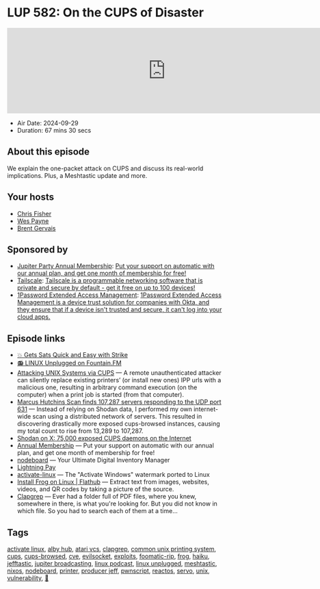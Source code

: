 # LUP 582: On the CUPS of Disaster

<iframe src="https://player.fireside.fm/v2/RUkczH-V+AYaYrW9w?theme=dark" width="740" height="200" frameborder="0" scrolling="no"></iframe>

* Air Date: 2024-09-29
* Duration: 67 mins 30 secs

## About this episode

We explain the one-packet attack on CUPS and discuss its real-world implications. Plus, a Meshtastic update and more.

## Your hosts
* [Chris Fisher](https://linuxunplugged.com/hosts/chrislas)
* [Wes Payne](https://linuxunplugged.com/hosts/wes)
* [Brent Gervais](https://linuxunplugged.com/hosts/brent)

## Sponsored by

  * [Jupiter Party Annual Membership](https://jupitersignal.memberful.com/checkout?plan=117630r): [Put your support on automatic with our annual plan, and get one month of membership for free!](https://jupitersignal.memberful.com/checkout?plan=117630r)
  * [Tailscale](http://tailscale.com/linuxunplugged): [Tailscale is a programmable networking software that is private and secure by default - get it free on up to 100 devices!](http://tailscale.com/linuxunplugged)
  * [1Password Extended Access Management](https://1password.com/unplugged): [1Password Extended Access Management is a device trust solution for companies with Okta, and they ensure that if a device isn't trusted and secure, it can't log into your cloud apps.](https://1password.com/unplugged)



## Episode links

  * [💥 Gets Sats Quick and Easy with Strike](https://strike.me/ "💥 Gets Sats Quick and Easy with Strike")
  * [📻 LINUX Unplugged on Fountain.FM](https://www.fountain.fm/show/dWiuBeqpDSM86AwXRXov "📻 LINUX Unplugged  on Fountain.FM")
  * [Attacking UNIX Systems via CUPS](https://www.evilsocket.net/2024/09/26/Attacking-UNIX-systems-via-CUPS-Part-I/ "Attacking UNIX Systems via CUPS") — A remote unauthenticated attacker can silently replace existing printers’ (or install new ones) IPP urls with a malicious one, resulting in arbitrary command execution (on the computer) when a print job is started (from that computer).
  * [Marcus Hutchins Scan finds 107,287 servers responding to the UDP port 631](https://x.com/cyb3rops/status/1840276733682974906 "Marcus Hutchins Scan finds 107,287 servers responding to the UDP port 631") — Instead of relying on Shodan data, I performed my own internet-wide scan using a distributed network of servers. This resulted in discovering drastically more exposed cups-browsed instances, causing my total count to rise from 13,289 to 107,287.
  * [Shodan on X: 75,000 exposed CUPS daemons on the Internet](https://x.com/shodanhq/status/1839418045757845925 "Shodan on X: 75,000 exposed CUPS daemons on the Internet")
  * [Annual Membership](https://jupitersignal.memberful.com/checkout?plan=117630 "Annual Membership") — Put your support on automatic with our annual plan, and get one month of membership for free!
  * [nodeboard](https://nodeboard.io/ "nodeboard") — Your Ultimate Digital Inventory Manager
  * [Lightning Pay](https://app.lightningpay.nz/ "Lightning Pay")
  * [activate-linux](https://github.com/MrGlockenspiel/activate-linux "activate-linux") — The "Activate Windows" watermark ported to Linux
  * [Install Frog on Linux | Flathub](https://flathub.org/apps/com.github.tenderowl.frog "Install Frog on Linux | Flathub") — Extract text from images, websites, videos, and QR codes by taking a picture of the source.
  * [Clapgrep](https://flathub.org/apps/de.leopoldluley.Clapgrep "Clapgrep") — Ever had a folder full of PDF files, where you knew, somewhere in there, is what you're looking for. But you did not know in which file. So you had to search each of them at a time...



## Tags

[activate linux](https://linuxunplugged.com/tags/activate%20linux), [alby hub](https://linuxunplugged.com/tags/alby%20hub), [atari vcs](https://linuxunplugged.com/tags/atari%20vcs), [clapgrep](https://linuxunplugged.com/tags/clapgrep), [common unix printing system](https://linuxunplugged.com/tags/common%20unix%20printing%20system), [cups](https://linuxunplugged.com/tags/cups), [cups-browsed](https://linuxunplugged.com/tags/cups-browsed), [cve](https://linuxunplugged.com/tags/cve), [evilsocket](https://linuxunplugged.com/tags/evilsocket), [exploits](https://linuxunplugged.com/tags/exploits), [foomatic-rip](https://linuxunplugged.com/tags/foomatic-rip), [frog](https://linuxunplugged.com/tags/frog), [haiku](https://linuxunplugged.com/tags/haiku), [jefftastic](https://linuxunplugged.com/tags/jefftastic), [jupiter broadcasting](https://linuxunplugged.com/tags/jupiter%20broadcasting), [linux podcast](https://linuxunplugged.com/tags/linux%20podcast), [linux unplugged](https://linuxunplugged.com/tags/linux%20unplugged), [meshtastic](https://linuxunplugged.com/tags/meshtastic), [nixos](https://linuxunplugged.com/tags/nixos), [nodeboard](https://linuxunplugged.com/tags/nodeboard), [printer](https://linuxunplugged.com/tags/printer), [producer jeff](https://linuxunplugged.com/tags/producer%20jeff), [pwnscript](https://linuxunplugged.com/tags/pwnscript), [reactos](https://linuxunplugged.com/tags/reactos), [servo](https://linuxunplugged.com/tags/servo), [unix](https://linuxunplugged.com/tags/unix), [vulnerability](https://linuxunplugged.com/tags/vulnerability), [🐸](https://linuxunplugged.com/tags/%F0%9F%90%B8)